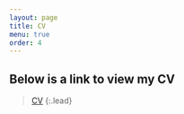 ```yaml
---
layout: page
title: CV
menu: true
order: 4
---
```


## Below is a link to view my CV

> [CV]
{:.lead}

[CV]: /Henry_CV.pdf
